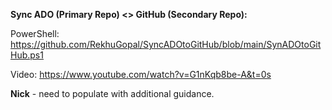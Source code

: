 **Sync ADO (Primary Repo) <> GitHub (Secondary Repo):**

PowerShell: https://github.com/RekhuGopal/SyncADOtoGitHub/blob/main/SynADOtoGitHub.ps1 

Video: https://www.youtube.com/watch?v=G1nKqb8be-A&t=0s 

**Nick** - need to populate with additional guidance.